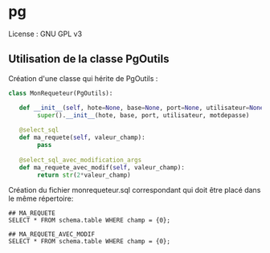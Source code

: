 # pg

License : GNU GPL v3

## Utilisation de la classe PgOutils

Création d'une classe qui hérite de PgOutils :

```python
class MonRequeteur(PgOutils):

   def __init__(self, hote=None, base=None, port=None, utilisateur=None, motdepasse=None):
        super().__init__(hote, base, port, utilisateur, motdepasse)
   
   @select_sql
   def ma_requete(self, valeur_champ):
   		pass
   
   @select_sql_avec_modification_args
   def ma_requete_avec_modif(self, valeur_champ):
   		return str(2*valeur_champ)

```

Création du fichier monrequeteur.sql correspondant qui doit être placé dans le même répertoire:

```
## MA_REQUETE
SELECT * FROM schema.table WHERE champ = {0};

## MA_REQUETE_AVEC_MODIF
SELECT * FROM schema.table WHERE champ = {0};
```  